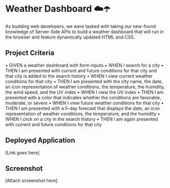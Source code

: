 # Weather Dashboard ☁️☂️

As budding web developers, we were tasked with taking our new-found knowledge of Server-Side APIs to build a weather dashboard that will run in the browser and feature dynamically updated HTML and CSS.

## Project Criteria

• GIVEN a weather dashboard with form inputs
• WHEN I search for a city
• THEN I am presented with current and future conditions for that city and that city is added to the search history
• WHEN I view current weather conditions for that city
• THEN I am presented with the city name, the date, an icon representation of weather conditions, the temperature, the humidity, the wind speed, and the UV index
• WHEN I view the UV index
• THEN I am presented with a color that indicates whether the conditions are favorable, moderate, or severe
• WHEN I view future weather conditions for that city
• THEN I am presented with a 5-day forecast that displays the date, an icon representation of weather conditions, the temperature, and the humidity
• WHEN I click on a city in the search history
• THEN I am again presented with current and future conditions for that city

## Deployed Application
[Link goes here]

## Screenshot
[Attach screenshot here]
